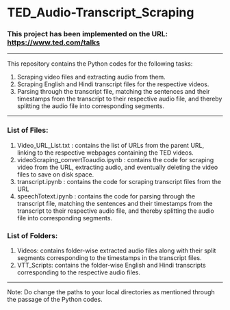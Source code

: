 # TED_Audio-Transcript_Scraping

### This project has been implemented on the URL: https://www.ted.com/talks

<hr>

This repository contains the Python codes for the following tasks:
1. Scraping video files and extracting audio from them.
2. Scraping English and Hindi transcript files for the respective videos.
3. Parsing through the transcript file, matching the sentences and their timestamps from the transcript to their respective audio file, and thereby splitting the audio file into corresponding segments.

<hr>

### List of Files:
1. Video_URL_List.txt : contains the list of URLs from the parent URL, linking to the respective webpages containing the TED videos.
2. videoScraping_convertToaudio.ipynb : contains the code for scraping video from the URL, extracting audio, and eventually deleting the video files to save on disk space.
3. transcript.ipynb : contains the code for scraping transcript files from the URL
4. speechTotext.ipynb : contains the code for parsing through the transcript file, matching the sentences and their timestamps from the transcript to their respective audio file, and thereby splitting the audio file into corresponding segments.

### List of Folders:
1. Videos: contains folder-wise extracted audio files along with their split segments corresponding to the timestamps in the transcript files.
2. VTT_Scripts: contains the folder-wise English and Hindi transcripts corresponding to the respective audio files.

<hr>

Note: Do change the paths to your local directories as mentioned through the passage of the Python codes.
